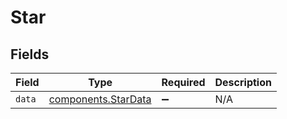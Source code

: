# Star


## Fields

| Field                                                  | Type                                                   | Required                                               | Description                                            |
| ------------------------------------------------------ | ------------------------------------------------------ | ------------------------------------------------------ | ------------------------------------------------------ |
| `data`                                                 | [components.StarData](../../models/shared/stardata.md) | :heavy_minus_sign:                                     | N/A                                                    |